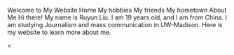 Welcome to My Website
Home
My hobbies
My friends
My hometown
About Me
Hi there! My name is Ruyun Liu. I am 19 years old, and I am from China. I am studying Journalism and mass communication in UW-Madison. Here is my website to learn more about me.

<

